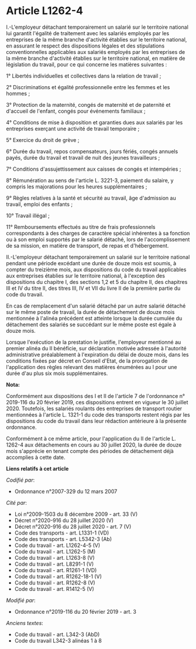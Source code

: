 # Article L1262-4

I.-L'employeur détachant temporairement un salarié sur le territoire national lui garantit l'égalité de traitement avec les
salariés employés par les entreprises de la même branche d'activité établies sur le territoire national, en assurant le
respect des dispositions légales et des stipulations conventionnelles applicables aux salariés employés par les entreprises
de la même branche d'activité établies sur le territoire national, en matière de législation du travail, pour ce qui concerne
les matières suivantes :

1° Libertés individuelles et collectives dans la relation de travail ;

2° Discriminations et égalité professionnelle entre les femmes et les hommes ;

3° Protection de la maternité, congés de maternité et de paternité et d'accueil de l'enfant, congés pour événements
familiaux ;

4° Conditions de mise à disposition et garanties dues aux salariés par les entreprises exerçant une activité de travail
temporaire ;

5° Exercice du droit de grève ;

6° Durée du travail, repos compensateurs, jours fériés, congés annuels payés, durée du travail et travail de nuit des jeunes
travailleurs ;

7° Conditions d'assujettissement aux caisses de congés et intempéries ;

8° Rémunération au sens de l'article L. 3221-3, paiement du salaire, y compris les majorations pour les heures
supplémentaires ;

9° Règles relatives à la santé et sécurité au travail, âge d'admission au travail, emploi des enfants ;

10° Travail illégal ;

11° Remboursements effectués au titre de frais professionnels correspondants à des charges de caractère spécial inhérentes à
sa fonction ou à son emploi supportés par le salarié détaché, lors de l'accomplissement de sa mission, en matière de
transport, de repas et d'hébergement.

II.-L'employeur détachant temporairement un salarié sur le territoire national pendant une période excédant une durée de
douze mois est soumis, à compter du treizième mois, aux dispositions du code du travail applicables aux entreprises établies
sur le territoire national, à l'exception des dispositions du chapitre I, des sections 1,2 et 5 du chapitre II, des chapitres
III et IV du titre II, des titres III, IV et VII du livre II de la première partie du code du travail.

En cas de remplacement d'un salarié détaché par un autre salarié détaché sur le même poste de travail, la durée de
détachement de douze mois mentionnée à l'alinéa précédent est atteinte lorsque la durée cumulée du détachement des salariés
se succédant sur le même poste est égale à douze mois.

Lorsque l'exécution de la prestation le justifie, l'employeur mentionné au premier alinéa du II bénéficie, sur déclaration
motivée adressée à l'autorité administrative préalablement à l'expiration du délai de douze mois, dans les conditions fixées
par décret en Conseil d'Etat, de la prorogation de l'application des règles relevant des matières énumérées au I pour une
durée d'au plus six mois supplémentaires.

**Nota:**

Conformément aux dispositions des I et II de l'article 7 de l'ordonnance n° 2019-116 du 20 février 2019, ces dispositions
entrent en vigueur le 30 juillet 2020. Toutefois, les salariés roulants des entreprises de transport routier mentionnées à
l'article L. 1321-1 du code des transports restent régis par les dispositions du code du travail dans leur rédaction
antérieure à la présente ordonnance.

Conformément à ce même article, pour l'application du II de l'article L. 1262-4 aux détachements en cours au 30 juillet 2020,
la durée de douze mois s'apprécie en tenant compte des périodes de détachement déjà accomplies à cette date.

**Liens relatifs à cet article**

_Codifié par_:

  - Ordonnance n°2007-329 du 12 mars 2007

_Cité par_:

  - Loi n°2009-1503 du 8 décembre 2009 - art. 33 (V)
  - Décret n°2020-916 du 28 juillet 2020 (V)
  - Décret n°2020-916 du 28 juillet 2020 - art. 7 (V)
  - Code des transports - art. L1331-1 (VD)
  - Code des transports - art. L5342-3 (Ab)
  - Code du travail - art. L1262-4-5 (V)
  - Code du travail - art. L1262-5 (M)
  - Code du travail - art. L1263-8 (V)
  - Code du travail - art. L8291-1 (V)
  - Code du travail - art. R1261-1 (VD)
  - Code du travail - art. R1262-18-1 (V)
  - Code du travail - art. R1262-8 (V)
  - Code du travail - art. R1412-5 (V)

_Modifié par_:

  - Ordonnance n°2019-116 du 20 février 2019 - art. 3

_Anciens textes_:

  - Code du travail - art. L342-3 (AbD)
  - Code du travail L342-3 alinéas 1 à 8
